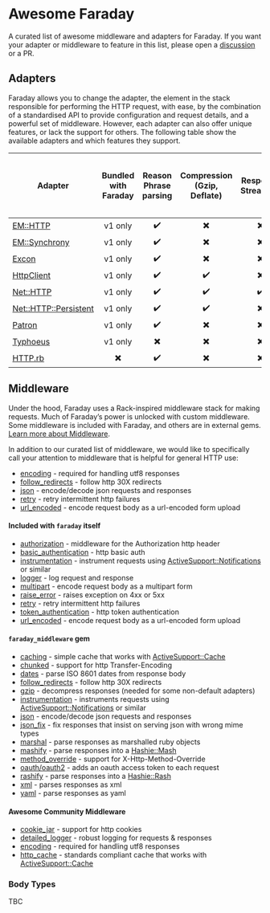# Awesome Faraday

A curated list of awesome middleware and adapters for Faraday.
If you want your adapter or middleware to feature in this list, please open a [discussion](https://github.com/lostisland/awesome-faraday/discussions) or a PR.

## Adapters

Faraday allows you to change the adapter, the element in the stack responsible for performing the HTTP request, with ease, by the combination of a standardised API to provide configuration and request details, and a powerful set of middleware.
However, each adapter can also offer unique features, or lack the support for others.
The following table show the available adapters and which features they support.

| Adapter | Bundled with Faraday | Reason Phrase parsing | Compression (Gzip, Deflate) | Response Streaming | Parallel Requests | GET, HEAD, DELETE, TRACE Request Body | HEAD Response Body | TRACE Method | Local Socket Binding |
| ----------------------- |  :---:  | :----: | :----: | :----: | :----: | :----: | :----: | :----: | :----: |
| [EM::HTTP]              | v1 only |   ✔️   |   ✖️   |   ✖️   |   ✔️   |   ✔️   |   ✖️   |   ✔️   |   ✔️   |
| [EM::Synchrony]         | v1 only |   ✔️   |   ✖️   |   ✖️   |   ✔️   |   ✔️   |   ✖️   |   ✔️   |   ✔️   |
| [Excon]                 | v1 only |   ✔️   |   ✖️   |   ✖️   |   ✖️   |   ✔️   |   ✔️   |   ✔️   |   ✖️   |
| [HttpClient]            | v1 only |   ✔️   |   ✔️   |   ✖️   |   ✖️   |   ✔️   |   ✔️   |   ✔️   |   ✔️   |
| [Net::HTTP]             | v1 only |   ✔️   |   ✔️   |   ✔️   |   ✖️   |   ✔️   |   ✔️   |   ✔️   |   ✖️   |
| [Net::HTTP::Persistent] | v1 only |   ✔️   |   ✔️   |   ✖️   |   ✖️   |   ✔️   |   ✔️   |   ✔️   |   ✖️   |
| [Patron]                | v1 only |   ✔️   |   ✖️   |   ✖️   |   ✖️   |   ✖️   |   ✔️   |   ✖️   |   ✖️   |
| [Typhoeus]              | v1 only |   ✖️   |   ✖️   |   ✖️   |   ✔️   |   ✔️   |   ✔️   |   ✔️   |   ✖️   |
| [HTTP.rb]               |   ✖️    |   ✔️   |   ✖️   |   ✖️   |   ✖️   |   ✔️   |   ✖️   |   ✔️   |   ✔️   |

## Middleware

Under the hood, Faraday uses a Rack-inspired middleware stack for making requests. Much of Faraday’s power is unlocked with custom middleware. Some middleware is included with Faraday, and others are in external gems. [Learn more about Middleware](https://lostisland.github.io/faraday/middleware/).

In addition to our curated list of middleware, we would like to specifically call your attention to middleware that is helpful for general HTTP use:

- [encoding](https://github.com/ma2gedev/faraday-encoding) - required for handling utf8 responses
- [follow_redirects](https://github.com/lostisland/faraday_middleware/blob/main/lib/faraday_middleware/response/follow_redirects.rb) - follow http 30X redirects
- [json](https://github.com/lostisland/faraday_middleware) - encode/decode json requests and responses
- [retry](https://lostisland.github.io/faraday/middleware/retry) - retry intermittent http failures
- [url_encoded](https://lostisland.github.io/faraday/middleware/url-encoded) - encode request body as a url-encoded form upload

#### Included with `faraday` itself

- [authorization](https://github.com/lostisland/faraday/blob/main/lib/faraday/request/authorization.rb) - middleware for the Authorization http header
- [basic_authentication](https://lostisland.github.io/faraday/middleware/authentication) - http basic auth
- [instrumentation](https://lostisland.github.io/faraday/middleware/instrumentation) - instrument requests using [ActiveSupport::Notifications](https://api.rubyonrails.org/classes/ActiveSupport/Notifications.html) or similar
- [logger](https://lostisland.github.io/faraday/middleware/logger) - log request and response
- [multipart](https://lostisland.github.io/faraday/middleware/multipart) - encode request body as a multipart form
- [raise_error](https://lostisland.github.io/faraday/middleware/raise-error) - raises exception on 4xx or 5xx
- [retry](https://lostisland.github.io/faraday/middleware/retry) - retry intermittent http failures
- [token_authentication](https://lostisland.github.io/faraday/middleware/authentication) - http token authentication
- [url_encoded](https://lostisland.github.io/faraday/middleware/url-encoded) - encode request body as a url-encoded form upload

#### `faraday_middleware` gem

- [caching](https://github.com/lostisland/faraday_middleware/blob/main/docs/caching_responses.md) - simple cache that works with [ActiveSupport::Cache](https://api.rubyonrails.org/classes/ActiveSupport/Cache/Store.html)
- [chunked](https://github.com/lostisland/faraday_middleware/blob/main/lib/faraday_middleware/response/chunked.rb) - support for http Transfer-Encoding
- [dates](https://github.com/lostisland/faraday_middleware/blob/main/lib/faraday_middleware/response/parse_dates.rb) - parse ISO 8601 dates from response body
- [follow_redirects](https://github.com/lostisland/faraday_middleware/blob/main/lib/faraday_middleware/response/follow_redirects.rb) - follow http 30X redirects
- [gzip](https://github.com/lostisland/faraday_middleware/blob/main/docs/gzip.md) - decompress responses (needed for some non-default adapters)
- [instrumentation](https://github.com/lostisland/faraday_middleware/blob/main/lib/faraday_middleware/instrumentation.rb) - instruments requests using [ActiveSupport::Notifications](https://api.rubyonrails.org/classes/ActiveSupport/Notifications.html) or similar
- [json](https://github.com/lostisland/faraday_middleware) - encode/decode json requests and responses
- [json_fix](https://github.com/lostisland/faraday_middleware/blob/main/lib/faraday_middleware/response/parse_json.rb) - fix responses that insist on serving json with wrong mime types
- [marshal](https://github.com/lostisland/faraday_middleware/blob/main/lib/faraday_middleware/response/parse_marshal.rb) - parse responses as marshalled ruby objects
- [mashify](https://github.com/lostisland/faraday_middleware/blob/main/lib/faraday_middleware/response/mashify.rb) - parse responses into a [Hashie::Mash](https://github.com/hashie/hashie)
- [method_override](https://github.com/lostisland/faraday_middleware/blob/main/docs/method_override.md) - support for X-Http-Method-Override
- [oauth/oauth2](https://github.com/lostisland/faraday_middleware/blob/main/docs/oauth.md) - adds an oauth access token to each request
- [rashify](https://github.com/lostisland/faraday_middleware/blob/main/lib/faraday_middleware/response/rashify.rb) - parse responses into a [Hashie::Rash](https://github.com/hashie/hashie)
- [xml](https://github.com/lostisland/faraday_middleware/blob/main/lib/faraday_middleware/response/parse_xml.rb) - parses responses as xml
- [yaml](https://github.com/lostisland/faraday_middleware/blob/main/lib/faraday_middleware/response/parse_yaml.rb) - parse responses as yaml

#### Awesome Community Middleware

- [cookie_jar](https://github.com/miyagawa/faraday-cookie_jar) - support for http cookies
- [detailed_logger](https://github.com/envylabs/faraday-detailed_logger) - robust logging for requests & responses
- [encoding](https://github.com/ma2gedev/faraday-encoding) - required for handling utf8 responses
- [http_cache](https://github.com/sourcelevel/faraday-http-cache) - standards compliant cache that works with [ActiveSupport::Cache](https://api.rubyonrails.org/classes/ActiveSupport/Cache/Store.html)

### Body Types

TBC

[EM::HTTP]:               https://github.com/lostisland/faraday-em_http
[EM::Synchrony]:          https://github.com/lostisland/faraday-em_synchrony
[Excon]:                  https://github.com/lostisland/faraday-excon
[HttpClient]:             https://github.com/lostisland/faraday/blob/main/lib/faraday/adapter/httpclient.rb
[Net::HTTP]:              https://github.com/lostisland/faraday-net_http
[Net::HTTP::Persistent]:  https://github.com/lostisland/faraday-net_http_persistent
[Patron]:                 https://github.com/lostisland/faraday/blob/main/lib/faraday/adapter/httpclient.rb
[Typhoeus]:               https://github.com/typhoeus/typhoeus/blob/master/lib/typhoeus/adapters/faraday.rb
[HTTP.rb]:                https://github.com/lostisland/faraday-http
